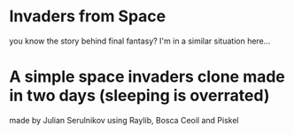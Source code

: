 # Invaders from Space

you know the story behind final fantasy? I'm in a similar situation here...

# A simple space invaders clone made in two days (sleeping is overrated)

made by Julian Serulnikov using Raylib, Bosca Ceoil and Piskel

